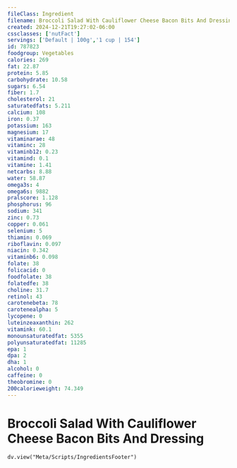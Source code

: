 ```yaml
---
fileClass: Ingredient
filename: Broccoli Salad With Cauliflower Cheese Bacon Bits And Dressing
created: 2024-12-21T19:27:02-06:00
cssclasses: ['nutFact']
servings: ['Default | 100g','1 cup | 154']
id: 787823
foodgroup: Vegetables
calories: 269
fat: 22.87
protein: 5.85
carbohydrate: 10.58
sugars: 6.54
fiber: 1.7
cholesterol: 21
saturatedfats: 5.211
calcium: 108
iron: 0.37
potassium: 163
magnesium: 17
vitaminarae: 48
vitaminc: 28
vitaminb12: 0.23
vitamind: 0.1
vitamine: 1.41
netcarbs: 8.88
water: 58.87
omega3s: 4
omega6s: 9882
pralscore: 1.128
phosphorus: 96
sodium: 341
zinc: 0.73
copper: 0.061
selenium: 5
thiamin: 0.069
riboflavin: 0.097
niacin: 0.342
vitaminb6: 0.098
folate: 38
folicacid: 0
foodfolate: 38
folatedfe: 38
choline: 31.7
retinol: 43
carotenebeta: 78
carotenealpha: 5
lycopene: 0
luteinzeaxanthin: 262
vitamink: 60.1
monounsaturatedfat: 5355
polyunsaturatedfat: 11285
epa: 1
dpa: 2
dha: 1
alcohol: 0
caffeine: 0
theobromine: 0
200calorieweight: 74.349
---
```


# Broccoli Salad With Cauliflower Cheese Bacon Bits And Dressing

```dataviewjs
dv.view("Meta/Scripts/IngredientsFooter")
```